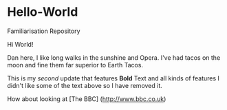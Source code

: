 
# Hello-World
Familiarisation Repository

Hi World!

Dan here,  I like long walks in the sunshine and Opera.
I've had tacos on the moon and fine them far superior to Earth Tacos.

This is my _second_ update that features **Bold** Text and all kinds of features
I didn't like some of the text above so I have removed it.

How about looking at [The BBC] (http://www.bbc.co.uk)
